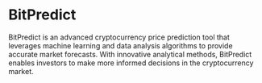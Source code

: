 # BitPredict
BitPredict is an advanced cryptocurrency price prediction tool that leverages machine learning and data analysis algorithms to provide accurate market forecasts. With innovative analytical methods, BitPredict enables investors to make more informed decisions in the cryptocurrency market.

